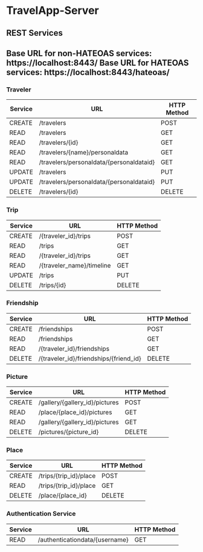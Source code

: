 # TravelApp-Server

REST Services
-----------

Base URL for non-HATEOAS services: https://localhost:8443/
Base URL for HATEOAS services: https://localhost:8443/hateoas/
-----------
    
### Traveler  
  
 Service | URL | HTTP Method 
 ------- | --- | -----------
 CREATE  | /travelers  | POST 
 READ  | /travelers  | GET  
 READ  | /travelers/{id}  | GET 
 READ  | /travelers/{name}/personaldata  | GET
 READ  | /travelers/personaldata/{personaldataid} | GET
 UPDATE  | /travelers  | PUT 
 UPDATE  | /travelers/personaldata/{personaldataid} | PUT
 DELETE  | /travelers/{id}  | DELETE 
    
### Trip  
  
 Service | URL | HTTP Method 
 ------- | --- | -----------
 CREATE  | /{traveler_id}/trips  | POST  
 READ  | /trips  | GET |
 READ  | /{traveler_id}/trips  | GET |  
 READ  | /{traveler_name}/timeline  | GET |  
 UPDATE  | /trips  | PUT |
 DELETE  | /trips/{id}  | DELETE |
    
### Friendship  

 Service | URL | HTTP Method 
 ------- | --- | -----------
 CREATE  | /friendships  | POST 
 READ  | /friendships  | GET 
 READ  | /{traveler_id}/friendships  | GET  
 DELETE  | /{traveler_id}/friendships/{friend_id}  | DELETE 
 
### Picture
 
  Service | URL | HTTP Method 
  ------- | --- | -----------
  CREATE  | /gallery/{gallery_id}/pictures  | POST 
  READ  | /place/{place_id}/pictures  | GET 
  READ  | /gallery/{gallery_id}/pictures  | GET 
  DELETE  | /pictures/{picture_id}  | DELETE 
  
### Place
 
  Service | URL | HTTP Method 
  ------- | --- | -----------
  CREATE  | /trips/{trip_id}/place  | POST 
  READ  | /trips/{trip_id}/place  | GET 
  DELETE  | /place/{place_id}  | DELETE 
  
### Authentication Service
 
  Service | URL | HTTP Method 
  ------- | --- | -----------
  READ  | /authenticationdata/{username}  | GET 
  
  
  